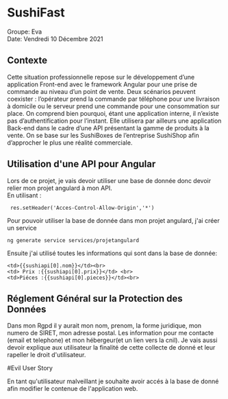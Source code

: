 # SushiFast
Groupe: Eva  
Date: Vendredi 10 Décembre 2021

## Contexte

Cette situation professionnelle repose sur le développement d’une application Front-end avec le framework Angular pour une prise de commande au niveau d’un point de vente. Deux scénarios peuvent coexister : l’opérateur prend la commande par téléphone pour une livraison à domicile ou le serveur prend une commande pour une consommation sur place. On comprend bien pourquoi, étant une application interne, il n’existe pas d’authentification pour l’instant. Elle utilisera par ailleurs une application Back-end dans le cadre d’une API présentant la gamme de produits à la vente. On se base sur les SushiBoxes de l’entreprise SushiShop afin d’approcher le plus une réalité commerciale.

## Utilisation d'une API pour Angular

Lors de ce projet, je vais devoir utiliser une base de donnée donc devoir relier mon projet angulard à mon API.  
En utilisant :
```
 res.setHeader('Acces-Control-Allow-Origin','*')
```
Pour pouvoir utiliser la base de donnée dans mon projet angulard, j'ai créer un service 
```
ng generate service services/projetangulard
```
Ensuite j'ai utilisé toutes les informations qui sont dans la base de donnée:
```
<td>{{sushiapi[0].nom}}</td><br>
<td> Prix :{{sushiapi[0].prix}}</td> <br>
<td>Piéces :{{sushiapi[0].pieces}}</td><br>
```

## Réglement Général sur la Protection des Données  
Dans mon Rgpd il y aurait mon nom, prenom, la forme juridique, mon numero de SIRET, mon adresse postal. Les information pour me contacte (email et telephone)
et mon hébergeur(et un lien vers la cnil).
Je vais aussi devoir explique aux utilisateur la finalité de cette collecte de donné et leur rapeller le droit d'utilisateur.

#Evil User Story

En tant qu'utilisateur malveillant je souhaite avoir accés à la base de donné afin modifier le contenue de l'application web.




